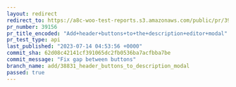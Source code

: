 ```yaml
---
layout: redirect
redirect_to: https://a8c-woo-test-reports.s3.amazonaws.com/public/pr/39156/api/index.html
pr_number: 39156
pr_title_encoded: "Add+header+buttons+to+the+description+editor+modal"
pr_test_type: api
last_published: "2023-07-14 04:53:56 +0000"
commit_sha: 62d08c42141cf391065dc2fb0536ba7acfbba7be
commit_message: "Fix gap between buttons"
branch_name: add/38831_header_buttons_to_description_modal
passed: true
---
```

